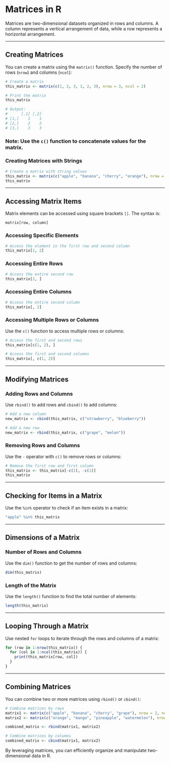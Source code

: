 # Matrices in R

Matrices are two-dimensional datasets organized in rows and columns. A column represents a vertical arrangement of data, while a row represents a horizontal arrangement.

---

## Creating Matrices
You can create a matrix using the `matrix()` function. Specify the number of rows (`nrow`) and columns (`ncol`):

```R
# Create a matrix
this_matrix <- matrix(c(1, 2, 3, 1, 2, 3), nrow = 3, ncol = 2)

# Print the matrix
this_matrix

# Output:
#      [,1] [,2]
# [1,]    1    1
# [2,]    2    2
# [3,]    3    3
```

### Note: Use the `c()` function to concatenate values for the matrix.

### Creating Matrices with Strings

```R
# Create a matrix with string values
this_matrix <- matrix(c("apple", "banana", "cherry", "orange"), nrow = 2, ncol = 2)
this_matrix
```

---

## Accessing Matrix Items
Matrix elements can be accessed using square brackets `[]`. The syntax is:

```
matrix[row, column]
```

### Accessing Specific Elements

```R
# Access the element in the first row and second column
this_matrix[1, 2]
```

### Accessing Entire Rows

```R
# Access the entire second row
this_matrix[2, ]
```

### Accessing Entire Columns

```R
# Access the entire second column
this_matrix[, 2]
```

### Accessing Multiple Rows or Columns
Use the `c()` function to access multiple rows or columns:

```R
# Access the first and second rows
this_matrix[c(1, 2), ]

# Access the first and second columns
this_matrix[, c(1, 2)]
```

---

## Modifying Matrices

### Adding Rows and Columns
Use `rbind()` to add rows and `cbind()` to add columns:

```R
# Add a new column
new_matrix <- cbind(this_matrix, c("strawberry", "blueberry"))

# Add a new row
new_matrix <- rbind(this_matrix, c("grape", "melon"))
```

### Removing Rows and Columns
Use the `-` operator with `c()` to remove rows or columns:

```R
# Remove the first row and first column
this_matrix <- this_matrix[-c(1), -c(1)]
this_matrix
```

---

## Checking for Items in a Matrix
Use the `%in%` operator to check if an item exists in a matrix:

```R
"apple" %in% this_matrix
```

---

## Dimensions of a Matrix

### Number of Rows and Columns
Use the `dim()` function to get the number of rows and columns:

```R
dim(this_matrix)
```

### Length of the Matrix
Use the `length()` function to find the total number of elements:

```R
length(this_matrix)
```

---

## Looping Through a Matrix
Use nested `for` loops to iterate through the rows and columns of a matrix:

```R
for (row in 1:nrow(this_matrix)) {
  for (col in 1:ncol(this_matrix)) {
    print(this_matrix[row, col])
  }
}
```

---

## Combining Matrices
You can combine two or more matrices using `rbind()` or `cbind()`:

```R
# Combine matrices by rows
matrix1 <- matrix(c("apple", "banana", "cherry", "grape"), nrow = 2, ncol = 2)
matrix2 <- matrix(c("orange", "mango", "pineapple", "watermelon"), nrow = 2, ncol = 2)

combined_matrix <- rbind(matrix1, matrix2)

# Combine matrices by columns
combined_matrix <- cbind(matrix1, matrix2)
```

By leveraging matrices, you can efficiently organize and manipulate two-dimensional data in R.
